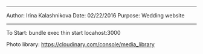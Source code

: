 **********************************************
Author: Irina Kalashnikova
Date: 02/22/2016
Purpose: Wedding website
**********************************************


To Start: 
bundle exec thin start
locahost:3000

Photo library:
https://cloudinary.com/console/media_library
